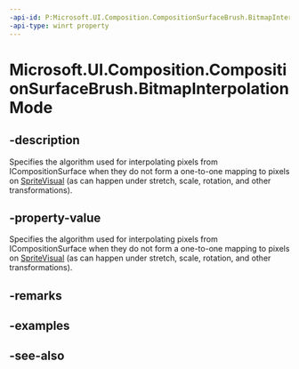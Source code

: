 ```yaml
---
-api-id: P:Microsoft.UI.Composition.CompositionSurfaceBrush.BitmapInterpolationMode
-api-type: winrt property
---
```


<!-- Property syntax
public Windows.UI.Composition.CompositionBitmapInterpolationMode BitmapInterpolationMode { get;  set; }
-->

# Microsoft.UI.Composition.CompositionSurfaceBrush.BitmapInterpolationMode

## -description
Specifies the algorithm used for interpolating pixels from ICompositionSurface when they do not form a one-to-one mapping to pixels on [SpriteVisual](spritevisual.md) (as can happen under stretch, scale, rotation, and other transformations).

## -property-value
Specifies the algorithm used for interpolating pixels from ICompositionSurface when they do not form a one-to-one mapping to pixels on [SpriteVisual](spritevisual.md) (as can happen under stretch, scale, rotation, and other transformations).

## -remarks

## -examples

## -see-also
